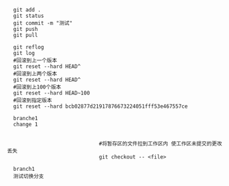       git add . 
	  git status
	  git commit -m "测试"
	  git push
	  git pull
	  
	  git reflog
	  git log
	  #回滚到上一个版本
	  git reset --hard HEAD^
	  #回滚到上两个版本
	  git reset --hard HEAD^
	  #回滚到上100个版本
	  git reset --hard HEAD~100
	  #回滚到指定版本
	  git reset --hard bcb02877d21917876673224051fff53e467557ce
	  
	  branche1
	  change 1

                            
                            	  #将暂存区的文件拉到工作区内 使工作区未提交的更改丢失
                            	  git checkout -- <file>
                            	  
      branch1 
      测试切换分支